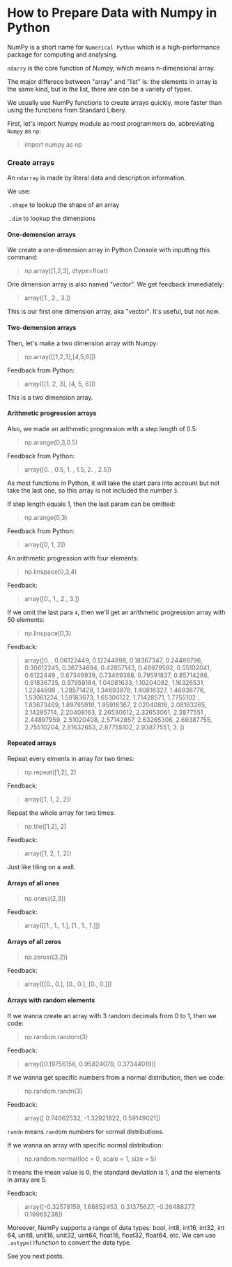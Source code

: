 # How to Prepare Data with Numpy in Python


NumPy is a short name for `Numerical Python` which is a high-performance package for computing and analysing.

`ndarry` is the core function of Numpy, which means n-dimensional array.

The major differece between "array" and "list" is: the elements in array is the same kind, but in the list, there are can be a variety of types.

We usually use NumPy functions to create arrays quickly, more faster than using the functions from Standard Libery.

First, let's import Numpy module as most programmers do, abbreviating `Numpy` as `np`:

>   import numpy as np

### Create arrays

An `ndarray` is made by literal data and description information. 

We use:

​	 `.shape` 	to lookup the shape of an array

​	 `.dim` 		to lookup the dimensions



#### One-demension arrays

We create a one-dimension array in Python Console with inputting this command:

>   np.array([1,2,3], dtype=float)

One dimension array is also named "vector". We get feedback immediately:

>  array([1., 2., 3.])

This is our first one dimension array, aka "vector". It's useful, but not now.



#### Two-demension arrays

Then, let's make a two dimension array with Numpy:

>   np.array([[1,2,3],[4,5,6]])

Feedback from Python:

>   array([[1, 2, 3],
>          [4, 5, 6]])

This is a two dimension array.



#### Arithmetic progression arrays

Also, we made an arithmetic progression with a step length of 0.5:

>   np.arange(0,3,0.5)

Feedback from Python:

>    array([0. , 0.5, 1. , 1.5, 2. , 2.5])

As most functions in Python, it will take the start para into account but not take the last one, so this array is not included the number `3`.

If step length equals 1, then the last param can be omitted:

>   np.arange(0,3)

Feedback from Python:

>   array([0, 1, 2])



An arithmetic progression with four elements:

>   np.linspace(0,3,4)

Feedback:

>   array([0., 1., 2., 3.])

If we omit the last para `4`, then we'll get an arithmetic progression array with 50 elements:

>   np.linspace(0,3)

Feedback:

>   array([0.        , 0.06122449, 0.12244898, 0.18367347, 0.24489796,
>          0.30612245, 0.36734694, 0.42857143, 0.48979592, 0.55102041,
>          0.6122449 , 0.67346939, 0.73469388, 0.79591837, 0.85714286,
>          0.91836735, 0.97959184, 1.04081633, 1.10204082, 1.16326531,
>          1.2244898 , 1.28571429, 1.34693878, 1.40816327, 1.46938776,
>          1.53061224, 1.59183673, 1.65306122, 1.71428571, 1.7755102 ,
>          1.83673469, 1.89795918, 1.95918367, 2.02040816, 2.08163265,
>          2.14285714, 2.20408163, 2.26530612, 2.32653061, 2.3877551 ,
>          2.44897959, 2.51020408, 2.57142857, 2.63265306, 2.69387755,
>          2.75510204, 2.81632653, 2.87755102, 2.93877551, 3.        ])



#### Repeated arrays

Repeat every elments in array for two times: 

>   np.repeat([1,2], 2)

Feedback:

>   array([1, 1, 2, 2])



Repeat the whole array for two times:

>   np.tile([1,2], 2)

Feedback:

>   array([1, 2, 1, 2])

Just like tiling on a wall.



#### Arrays of all ones

>   np.ones((2,3))

Feedback:

>   array([[1., 1., 1.],
>          [1., 1., 1.]])



#### Arrays of all zeros

>   np.zeros((3,2))

Feedback:

>   array([[0., 0.],
>          [0., 0.],
>          [0., 0.]])



#### Arrays with random elements

If we wanna create an array with 3 random decimals from 0 to 1, then we code:

>   np.random.random(3)

Feedback:

>   array([0.19756156, 0.95824079, 0.37344019])



If we wanna get specific numbers from a normal distribution, then we code:

>   np.random.randn(3)

Feedback:

>   array([ 0.74662532, -1.32921822,  0.59149021])

`randn` means `rand`om numbers for `n`ormal distributions.



If we wanna an array with specific normal distribution:

>   np.random.normal(loc = 0, scale = 1, size = 5)

It means the mean value is 0, the standard deviation is 1, and the elements in array are 5. 

Feedback:

>   array([-0.32578159,  1.68852453,  0.31375627, -0.26488277,  0.19965238])



Moreover, NumPy supports a range of data types: bool, int8, int16, int32, int 64, unit8, unit16, unit32, uint64, float16, float32, float64, etc. We can use `.astype()`function to convert the data type.



See you next posts.




















